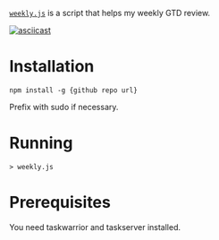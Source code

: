 [`weekly.js`](weekly.js) is a script that helps my weekly GTD review.

[![asciicast](https://asciinema.org/a/joY4R0pPLKVGxlhdMwgbVAHqc.png)](https://asciinema.org/a/joY4R0pPLKVGxlhdMwgbVAHqc)

# Installation

    npm install -g {github repo url}

Prefix with sudo if necessary.

# Running

    > weekly.js

# Prerequisites

You need taskwarrior and taskserver installed.